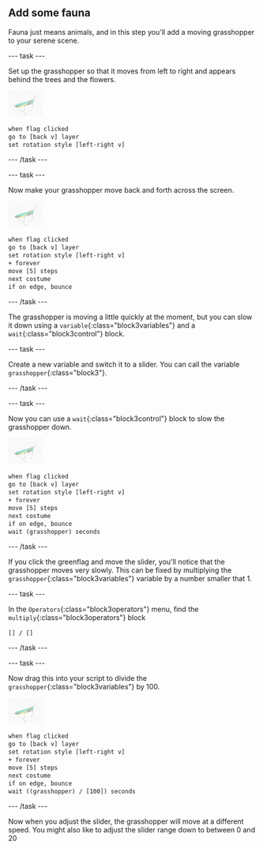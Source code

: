 ## Add some fauna

Fauna just means animals, and in this step you'll add a moving grasshopper to your serene scene.

--- task ---

Set up the grasshopper so that it moves from left to right and appears behind the trees and the flowers.

![image of grasshopper sprite](images/grasshopper-sprite.png)

```blocks3
when flag clicked
go to [back v] layer
set rotation style [left-right v]
```

--- /task ---

--- task ---

Now make your grasshopper move back and forth across the screen.

![image of grasshopper sprite](images/grasshopper-sprite.png)

```blocks3
when flag clicked
go to [back v] layer
set rotation style [left-right v]
+ forever
move [5] steps
next costume
if on edge, bounce
```
--- /task ---

The grasshopper is moving a little quickly at the moment, but you can slow it down using a `variable`{:class="block3variables"} and a `wait`{:class="block3control"} block.

--- task ---

Create a new variable and switch it to a slider. You can call the variable `grasshopper`{:class="block3"}.

--- /task ---

--- task ---

Now you can use a `wait`{:class="block3control"} block to slow the grasshopper down.

![image of grasshopper sprite](images/grasshopper-sprite.png)

```blocks3
when flag clicked
go to [back v] layer
set rotation style [left-right v]
+ forever
move [5] steps
next costume
if on edge, bounce
wait (grasshopper) seconds
```

--- /task ---

If you click the greenflag and move the slider, you'll notice that the grasshopper moves very slowly. This can be fixed by multiplying the `grasshopper`{:class="block3variables"} variable by a number smaller that 1.

--- task ---

In the `Operators`{:class="block3operators"} menu, find the `multiply`{:class="block3operators"} block

```blocks3
[] / []
```

--- /task ---

--- task ---

Now drag this into your script to divide the `grasshopper`{:class="block3variables"} by 100.

![image of grasshopper sprite](images/grasshopper-sprite.png)

```blocks3
when flag clicked
go to [back v] layer
set rotation style [left-right v]
+ forever
move [5] steps
next costume
if on edge, bounce
wait ((grasshopper) / [100]) seconds
```

--- /task ---

Now when you adjust the slider, the grasshopper will move at a different speed. You might also like to adjust the slider range down to between 0 and 20



